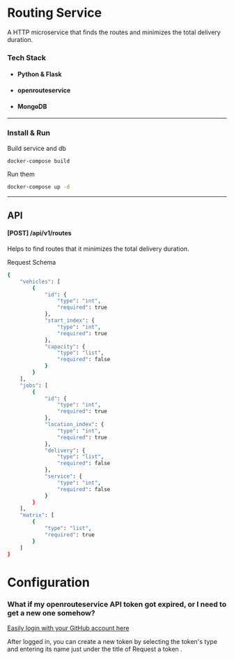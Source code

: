 # Routing Service

A HTTP microservice that finds the routes and minimizes the total delivery
duration.

### Tech Stack

* #### Python & Flask
* #### openrouteservice
* #### MongoDB

---

### Install & Run

Build service and db

```bash
docker-compose build
```

Run them

```bash
docker-compose up -d
```

---

## API

#### [POST] /api/v1/routes

Helps to find routes that it minimizes the total delivery duration.

Request Schema

```bash
{
    "vehicles": [
        {
            "id": {
                "type": "int",
                "required": true
            },
            "start_index": {
                "type": "int",
                "required": true
            },
            "capacity": {
                "type": "list",
                "required": false
            }
        }
    ],
    "jobs": [
        {
            "id": {
                "type": "int",
                "required": true
            },
            "location_index": {
                "type": "int",
                "required": true
            },
            "delivery": {
                "type": "list",
                "required": false
            },
            "service": {
                "type": "int",
                "required": false
            }
        }
    ],
    "matrix": [
        {
            "type": "list",
            "required": true
        }
    ]
}
```

# Configuration

### What if my openrouteservice API token got expired, or I need to get a new one somehow?



[Easily login with your GitHub account here](https://openrouteservice.org/dev/#/login)

After logged in, you can create a new token by selecting the token's type and entering its name  just under the title of Request a token .